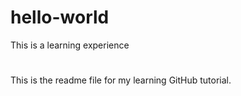 # hello-world
This is a learning experience
#
This is the readme file for my learning GitHub tutorial.
